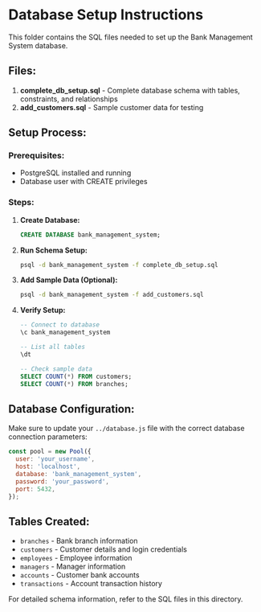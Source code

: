 # Database Setup Instructions

This folder contains the SQL files needed to set up the Bank Management System database.

## Files:

1. **complete_db_setup.sql** - Complete database schema with tables, constraints, and relationships
2. **add_customers.sql** - Sample customer data for testing

## Setup Process:

### Prerequisites:
- PostgreSQL installed and running
- Database user with CREATE privileges

### Steps:

1. **Create Database:**
   ```sql
   CREATE DATABASE bank_management_system;
   ```

2. **Run Schema Setup:**
   ```bash
   psql -d bank_management_system -f complete_db_setup.sql
   ```

3. **Add Sample Data (Optional):**
   ```bash
   psql -d bank_management_system -f add_customers.sql
   ```

4. **Verify Setup:**
   ```sql
   -- Connect to database
   \c bank_management_system
   
   -- List all tables
   \dt
   
   -- Check sample data
   SELECT COUNT(*) FROM customers;
   SELECT COUNT(*) FROM branches;
   ```

## Database Configuration:

Make sure to update your `../database.js` file with the correct database connection parameters:

```javascript
const pool = new Pool({
  user: 'your_username',
  host: 'localhost',
  database: 'bank_management_system',
  password: 'your_password',
  port: 5432,
});
```

## Tables Created:

- `branches` - Bank branch information
- `customers` - Customer details and login credentials
- `employees` - Employee information
- `managers` - Manager information
- `accounts` - Customer bank accounts
- `transactions` - Account transaction history

For detailed schema information, refer to the SQL files in this directory.
